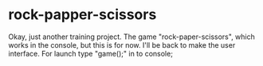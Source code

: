 # rock-papper-scissors
Okay, just another training project. The game "rock-paper-scissors", which works in the console, but this is for now. I'll be back to make the user interface. For launch type "game();" in to console;

